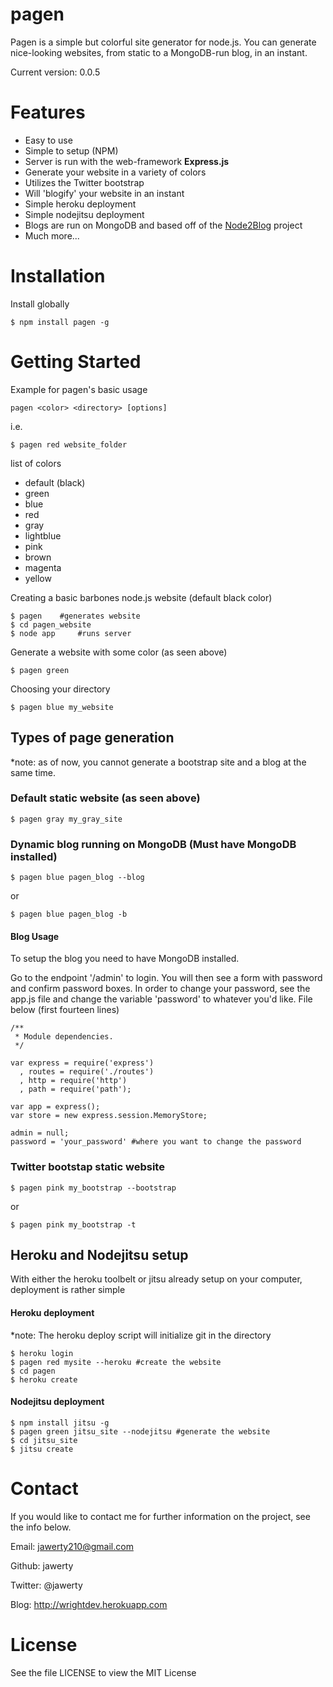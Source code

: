 # pagen
Pagen is a simple but colorful site generator for node.js. You can generate nice-looking websites, from static to a MongoDB-run blog, in an instant.

Current version: 0.0.5

# Features
* Easy to use
* Simple to setup (NPM)
* Server is run with the web-framework **Express.js**
* Generate your website in a variety of colors
* Utilizes the Twitter bootstrap
* Will 'blogify' your website in an instant
* Simple heroku deployment
* Simple nodejitsu deployment
* Blogs are run on MongoDB and based off of the [Node2Blog](https://github.com/jawerty/Node2Blog) project
* Much more...

# Installation
Install globally
```
$ npm install pagen -g
```

# Getting Started
Example for pagen's basic usage

`pagen <color> <directory> [options]`

i.e.
```
$ pagen red website_folder
```

list of colors
* default (black)
* green 
* blue
* red
* gray
* lightblue
* pink
* brown
* magenta
* yellow

Creating a basic barbones node.js website (default black color)
```
$ pagen    #generates website
$ cd pagen_website  
$ node app	   #runs server
```

Generate a website with some color (as seen above)
```
$ pagen green
```

Choosing your directory
```
$ pagen blue my_website
```

## Types of page generation
*note: as of now, you cannot generate a bootstrap site and a blog at the same time.

### Default static website (as seen above)
```
$ pagen gray my_gray_site
```

### Dynamic blog running on MongoDB (Must have MongoDB installed)
```
$ pagen blue pagen_blog --blog
```
or
```
$ pagen blue pagen_blog -b
```

#### Blog Usage 
To setup the blog you need to have MongoDB installed.

Go to the endpoint '/admin' to login. You will then see a form with password and confirm password boxes. In order to change your password, see the app.js file and change the variable 'password' to whatever you'd like. File below (first fourteen lines)
```
/**
 * Module dependencies.
 */

var express = require('express')
  , routes = require('./routes')
  , http = require('http')
  , path = require('path');

var app = express();
var store = new express.session.MemoryStore;

admin = null;
password = 'your_password' #where you want to change the password
```

### Twitter bootstap static website
```
$ pagen pink my_bootstrap --bootstrap
```
or
```
$ pagen pink my_bootstrap -t
```
## Heroku and Nodejitsu setup
With either the heroku toolbelt or jitsu already setup on your computer, deployment is rather simple

#### Heroku deployment
*note: The heroku deploy script will initialize git in the directory
```
$ heroku login
$ pagen red mysite --heroku #create the website
$ cd pagen
$ heroku create
```

#### Nodejitsu deployment
```
$ npm install jitsu -g 
$ pagen green jitsu_site --nodejitsu #generate the website
$ cd jitsu_site
$ jitsu create
```

# Contact
If you would like to contact me for further information on the project, see the info below.

Email: jawerty210@gmail.com

Github: jawerty

Twitter: @jawerty

Blog: <http://wrightdev.herokuapp.com>

# License
See the file LICENSE to view the MIT License
